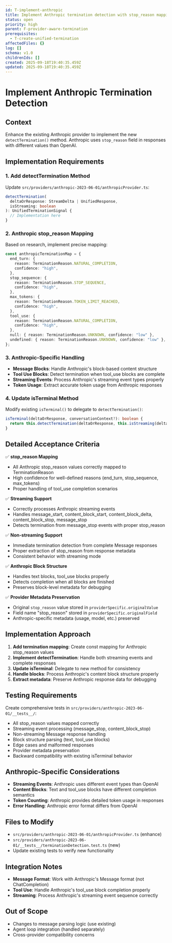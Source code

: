 ```yaml
---
id: T-implement-anthropic
title: Implement Anthropic termination detection with stop_reason mapping
status: open
priority: high
parent: F-provider-aware-termination
prerequisites:
  - T-create-unified-termination
affectedFiles: {}
log: []
schema: v1.0
childrenIds: []
created: 2025-09-18T19:40:35.459Z
updated: 2025-09-18T19:40:35.459Z
---
```


# Implement Anthropic Termination Detection

## Context

Enhance the existing Anthropic provider to implement the new `detectTermination()` method. Anthropic uses `stop_reason` field in responses with different values than OpenAI.

## Implementation Requirements

### 1. Add detectTermination Method

Update `src/providers/anthropic-2023-06-01/anthropicProvider.ts`:

```typescript
detectTermination(
  deltaOrResponse: StreamDelta | UnifiedResponse,
  isStreaming: boolean
): UnifiedTerminationSignal {
  // Implementation here
}
```

### 2. Anthropic stop_reason Mapping

Based on research, implement precise mapping:

```typescript
const anthropicTerminationMap = {
  end_turn: {
    reason: TerminationReason.NATURAL_COMPLETION,
    confidence: "high",
  },
  stop_sequence: {
    reason: TerminationReason.STOP_SEQUENCE,
    confidence: "high",
  },
  max_tokens: {
    reason: TerminationReason.TOKEN_LIMIT_REACHED,
    confidence: "high",
  },
  tool_use: {
    reason: TerminationReason.NATURAL_COMPLETION,
    confidence: "high",
  },
  null: { reason: TerminationReason.UNKNOWN, confidence: "low" },
  undefined: { reason: TerminationReason.UNKNOWN, confidence: "low" },
};
```

### 3. Anthropic-Specific Handling

- **Message Blocks**: Handle Anthropic's block-based content structure
- **Tool Use Blocks**: Detect termination when tool_use blocks are complete
- **Streaming Events**: Process Anthropic's streaming event types properly
- **Token Usage**: Extract accurate token usage from Anthropic responses

### 4. Update isTerminal Method

Modify existing `isTerminal()` to delegate to `detectTermination()`:

```typescript
isTerminal(deltaOrResponse, conversationContext?): boolean {
  return this.detectTermination(deltaOrResponse, this.isStreaming(deltaOrResponse)).shouldTerminate;
}
```

## Detailed Acceptance Criteria

✅ **stop_reason Mapping**

- All Anthropic stop_reason values correctly mapped to TerminationReason
- High confidence for well-defined reasons (end_turn, stop_sequence, max_tokens)
- Proper handling of tool_use completion scenarios

✅ **Streaming Support**

- Correctly processes Anthropic streaming events
- Handles message_start, content_block_start, content_block_delta, content_block_stop, message_stop
- Detects termination from message_stop events with proper stop_reason

✅ **Non-streaming Support**

- Immediate termination detection from complete Message responses
- Proper extraction of stop_reason from response metadata
- Consistent behavior with streaming mode

✅ **Anthropic Block Structure**

- Handles text blocks, tool_use blocks properly
- Detects completion when all blocks are finished
- Preserves block-level metadata for debugging

✅ **Provider Metadata Preservation**

- Original `stop_reason` value stored in `providerSpecific.originalValue`
- Field name "stop_reason" stored in `providerSpecific.originalField`
- Anthropic-specific metadata (usage, model, etc.) preserved

## Implementation Approach

1. **Add termination mapping**: Create const mapping for Anthropic stop_reason values
2. **Implement detectTermination**: Handle both streaming events and complete responses
3. **Update isTerminal**: Delegate to new method for consistency
4. **Handle blocks**: Process Anthropic's content block structure properly
5. **Extract metadata**: Preserve Anthropic response data for debugging

## Testing Requirements

Create comprehensive tests in `src/providers/anthropic-2023-06-01/__tests__/`:

- All stop_reason values mapped correctly
- Streaming event processing (message_stop, content_block_stop)
- Non-streaming Message response handling
- Block structure parsing (text, tool_use blocks)
- Edge cases and malformed responses
- Provider metadata preservation
- Backward compatibility with existing isTerminal behavior

## Anthropic-Specific Considerations

- **Streaming Events**: Anthropic uses different event types than OpenAI
- **Content Blocks**: Text and tool_use blocks have different completion semantics
- **Token Counting**: Anthropic provides detailed token usage in responses
- **Error Handling**: Anthropic error format differs from OpenAI

## Files to Modify

- `src/providers/anthropic-2023-06-01/anthropicProvider.ts` (enhance)
- `src/providers/anthropic-2023-06-01/__tests__/terminationDetection.test.ts` (new)
- Update existing tests to verify new functionality

## Integration Notes

- **Message Format**: Work with Anthropic's Message format (not ChatCompletion)
- **Tool Use**: Handle Anthropic's tool_use block completion properly
- **Streaming**: Process Anthropic's streaming event sequence correctly

## Out of Scope

- Changes to message parsing logic (use existing)
- Agent loop integration (handled separately)
- Cross-provider compatibility concerns
